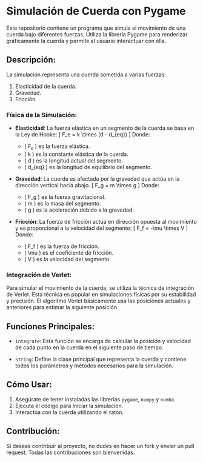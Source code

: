 # **Simulación de Cuerda con Pygame**

Este repositorio contiene un programa que simula el movimiento de una cuerda bajo diferentes fuerzas. Utiliza la librería Pygame para renderizar gráficamente la cuerda y permite al usuario interactuar con ella.

## **Descripción**:

La simulación representa una cuerda sometida a varias fuerzas:
1. Elasticidad de la cuerda.
2. Gravedad.
3. Fricción.

### **Física de la Simulación**:

- **Elasticidad**:
  La fuerza elástica en un segmento de la cuerda se basa en la Ley de Hooke:
  \[ F_e = k \times (d - d_{eq}) \]
  Donde:
  - \( $F_e$ \) es la fuerza elástica.
  - \( k \) es la constante elástica de la cuerda.
  - \( d \) es la longitud actual del segmento.
  - \( d_{eq} \) es la longitud de equilibrio del segmento.

- **Gravedad**:
  La cuerda es afectada por la gravedad que actúa en la dirección vertical hacia abajo.
  \[ F_g = m \times g \]
  Donde:
  - \( F_g \) es la fuerza gravitacional.
  - \( m \) es la masa del segmento.
  - \( g \) es la aceleración debido a la gravedad.

- **Fricción**:
  La fuerza de fricción actúa en dirección opuesta al movimiento y es proporcional a la velocidad del segmento:
  \[ F_f = -\mu \times V \]
  Donde:
  - \( F_f \) es la fuerza de fricción.
  - \( \mu \) es el coeficiente de fricción.
  - \( V \) es la velocidad del segmento.

### **Integración de Verlet**:

Para simular el movimiento de la cuerda, se utiliza la técnica de integración de Verlet. Esta técnica es popular en simulaciones físicas por su estabilidad y precisión. El algoritmo Verlet básicamente usa las posiciones actuales y anteriores para estimar la siguiente posición.

## **Funciones Principales**:

- `integrate`: Esta función se encarga de calcular la posición y velocidad de cada punto en la cuerda en el siguiente paso de tiempo.
  
- `String`: Define la clase principal que representa la cuerda y contiene todos los parámetros y métodos necesarios para la simulación.

## **Cómo Usar**:

1. Asegúrate de tener instaladas las librerías `pygame`, `numpy` y `numba`.
2. Ejecuta el código para iniciar la simulación.
3. Interactúa con la cuerda utilizando el ratón.

## **Contribución**:

Si deseas contribuir al proyecto, no dudes en hacer un fork y enviar un pull request. Todas las contribuciones son bienvenidas.
